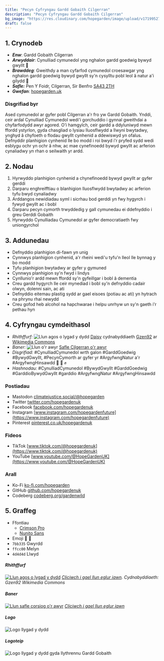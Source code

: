 ```yaml
---
title: "Pecyn Cyfryngau Gardd Gobaith Cilgerran"
description: "Pecyn Cyfryngau Gardd Gobaith Cilgerran"
bg_image: "https://res.cloudinary.com/hopegarden/image/upload/v1719952740/title-poppy.webp"
draft: false
---
```


## 1. Crynodeb
- **_Enw_**: Gardd Gobaith Cilgerran  
- **_Arwyddair_**: Cynulliad cymunedol yng nghalon gardd goedwig bywyd gwyllt 💚  
- **_Brawddeg_**: Gweithdy a man cyfarfod cymunedol croesawgar yng nghalon gardd goedwig bywyd gwyllt sy'n cysylltu pobl leol â natur a'i gilydd 💚 
- **_Safle:_** Pen Y Foidr, Cilgerran, Sir Benfro [SA43 2TH]((https://w3w.co/present.purifier.canyons))
- **_Gwefan_**: [hopegarden.uk](https://hopegarden.uk/)  
### Disgrifiad byr  
Ased cymunedol ar gyfer pobl Cilgerran a'r fro yw Gardd Gobaith. Ynddi, ceir ardal Cynulliad Cymunedol wedi'i gorchuddio i gynnal gweithdai a chyfarfodydd awyr agored. O'i hamgylch, ceir gardd a ddyluniwyd mewn ffordd ystyrlon, gyda chasgliad o lysiau lluosflwydd a llwyni bwytadwy, ynghyd â chyfoeth o flodau gwyllt cynhenid a ddewiswyd yn ofalus. Defnyddir planhigion cynhenid lle bo modd i roi bwyd i'r pryfed sydd wedi esblygu ochr yn ochr â nhw, ac mae cynefinoedd bywyd gwyllt ac arferion cynaliadwy yn rhan o seilwaith yr ardd.
## 2. Nodau
1. Hyrwyddo planhigion cynhenid a chynefinoedd bywyd gwyllt ar gyfer gerddi
2. Darparu enghreifftiau o blanhigion lluosflwydd bwytadwy ac arferion tyfu bwyd cynaliadwy
3. Arddangos newidiadau syml i sicrhau bod gerddi yn fwy hygyrch i fywyd gwyllt ac i bobl
4. Darparu pecyn cymorth trwyddedig y gall cymunedau ei ddefnyddio i greu Gerddi Gobaith
5. Hyrwyddo Cynulliadau Cymunedol ar gyfer democratiaeth fwy uniongyrchol
## 3. Addunedau 
- Defnyddio planhigion di-fawn yn unig
- Cynnwys planhigion cynhenid, a'r rheini wedi'u tyfu'n lleol lle bynnag y bo modd
- Tyfu planhigion bwytadwy ar gyfer y gymuned
- Cynnwys planhigion sy'n fwyd i lindys
- Cynllunio'r ardd mewn ffordd sy'n gyfeillgar i bobl â dementia
- Creu gardd hygyrch lle ceir mynediad i bobl sy'n defnyddio cadair olwyn, dolenni sain, ac ati 
- Defnyddio eitemau plastig sydd ar gael eisoes (potiau ac ati) yn hytrach na phrynu rhai newydd
- Creu gofod heb alcohol na hapchwarae i helpu unrhyw un sy'n gaeth i'r pethau hyn
## 4. Cyfryngau cymdeithasol
- _Rhithffurf:_ ![Llun agos o lygad y dydd](https://res.cloudinary.com/hopegarden/image/upload/f_auto,h_40/v1720377562/190827-daisy-Gzen92.webp) [Daisy](https://res.cloudinary.com/hopegarden/image/upload/v1720377562/190827-daisy-Gzen92.webp) cydnabyddiaeth [Gzen92](https://commons.wikimedia.org/wiki/User:Gzen92) ar [Wikimedia Commons](https://commons.wikimedia.org/wiki/File:P%C3%A2querette_(Bellis_perennis)_(2).jpg)
- _Baner:_ ![Llun o'r awyr](https://res.cloudinary.com/hopegarden/image/upload/f_auto,w_40/v1720378407/240224-aerial-wide-169.webp) [Safle Cilgerran o'r awyr](https://res.cloudinary.com/hopegarden/image/upload/v1720378407/240224-aerial-wide-169.webp)
- _Disgrifiad:_ #CynulliadCymunedol wrth galon #GarddGoedwig #BywydGwyllt, #PecynCymorth ar gyfer yr #ArgyfwngNatur a'r #ArgyfwngHinsawdd  💚 🌳 ✊
- _Hashnodau:_ #CynulliadCymunedol #BywydGwyllt #GarddGoedwig #GarddioBywydGwyllt #garddio #ArgyfwngNatur #ArgyfwngHinsawdd
### Postiadau
- Mastodon [climatejustice.social/@hopegarden](https://climatejustice.social/@hopegarden)
- Twitter [twitter.com/hopegardenuk](https://twitter.com/hopegardenuk)
- Facebook [facebook.com/hopegardenuk](https://facebook.com/hopegardenuk)
- Instagram [www.instagram.com/hopegardenfuture](https://www.instagram.com/hopegardenfuture)
- Pinterest [pinterest.co.uk/hopegardenuk](https://pinterest.co.uk/hopegardenuk)
### Fideos
- TikTok [www.tiktok.com/@hopegardenuk](https://www.tiktok.com/@hopegardenuk)
- YouTube [www.youtube.com/@HopeGardenUK](https://www.youtube.com/@HopeGardenUK)
### Arall
- Ko-Fi [ko-fi.com/hopegarden](https://ko-fi.com/hopegarden)
- GitHub [github.com/hopegardenuk](https://github.com/hopegardenuk)
- Codeberg [codeberg.org/gardenwild](https://codeberg.org/gardenwild)
## 5. Graffeg
- Ffontiau
    - [Crimson Pro](https://fonts.google.com/specimen/Crimson+Pro?query=crimson+pro0)
    - [Nunito Sans](https://fonts.google.com/specimen/Nunito+Sans)
- Emoji 🌻 🌳 
- `7bb335` Gwyrdd
- `ffcc00` Melyn
- `4d4d4d` Llwyd 
##### Rhithffurf
[![Llun agos o lygad y dydd](https://res.cloudinary.com/hopegarden/image/upload/w_240//v1720377562/190827-daisy-Gzen92.webp)](https://res.cloudinary.com/hopegarden/image/upload/v1720377562/190827-daisy-Gzen92.webp)
*[Cliciwch i gael llun eglur iawn]([https://res.cloudinary.com/hopegarden/image/upload/v1720377562/190827-daisy-Gzen92.webp](https://res.cloudinary.com/hopegarden/image/upload/v1720377562/190827-daisy-Gzen92.webp)). Cydnabyddiaeth: Gzen92 Wikimedia Commons*
##### Baner
[![Llun safle corsiog o'r awyr](https://res.cloudinary.com/hopegarden/image/upload/w_400/v1720378407/240224-aerial-wide-169.webp)](https://res.cloudinary.com/hopegarden/image/upload/v1720378407/240224-aerial-wide-169.webp)
_[Cliciwch i gael llun eglur iawn](https://res.cloudinary.com/hopegarden/image/upload/v1720378407/240224-aerial-wide-169.webp)_
##### Logo
![Logo llygad y dydd](https://res.cloudinary.com/hopegarden/image/upload/v1719952233/logo.svg)
##### Logoteip
![Logo llygad y dydd gyda llythrennu Gardd Gobaith](https://res.cloudinary.com/hopegarden/image/upload/v1720888897/logotype.svg)
<!-- ## Hanes  
Y syniad gwreiddiol oedd creu gardd arddangos yn RHS Hampton Court, gan ddod â democratiaeth uniongyrchol yno i drafod yr argyfwng natur wrth galon y sefydliad garddwriaethol.  
### Cynulliad Cymunedol  
Tair colofn:
1. Cynwysoldeb radical
2. Gwrando gweithredol
3. Ymddiried yn y broses
### Diffiniadau
- Beth yw gardd goedwig?
- Beth yw Cynulliad Cymunedol?
- Beth yw gardd bywyd gwyllt?
 -->
